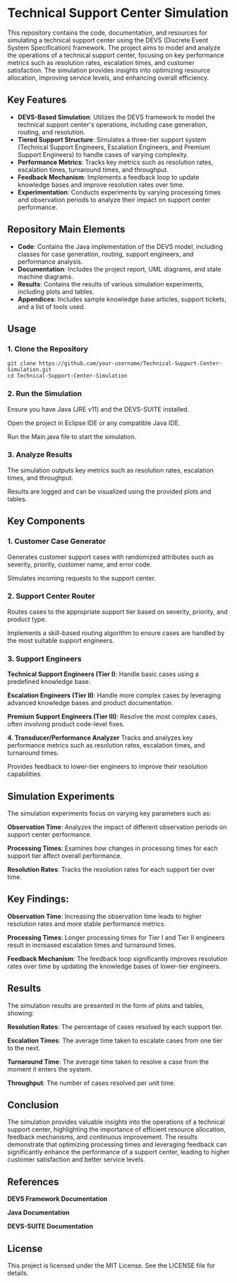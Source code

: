 # Technical Support Center Simulation

This repository contains the code, documentation, and resources for simulating a technical support center using the DEVS (Discrete Event System Specification) framework. The project aims to model and analyze the operations of a technical support center, focusing on key performance metrics such as resolution rates, escalation times, and customer satisfaction. The simulation provides insights into optimizing resource allocation, improving service levels, and enhancing overall efficiency.

## Key Features

- **DEVS-Based Simulation**: Utilizes the DEVS framework to model the technical support center's operations, including case generation, routing, and resolution.
- **Tiered Support Structure**: Simulates a three-tier support system (Technical Support Engineers, Escalation Engineers, and Premium Support Engineers) to handle cases of varying complexity.
- **Performance Metrics**: Tracks key metrics such as resolution rates, escalation times, turnaround times, and throughput.
- **Feedback Mechanism**: Implements a feedback loop to update knowledge bases and improve resolution rates over time.
- **Experimentation**: Conducts experiments by varying processing times and observation periods to analyze their impact on support center performance.

## Repository Main Elements

- **Code**: Contains the Java implementation of the DEVS model, including classes for case generation, routing, support engineers, and performance analysis.
- **Documentation**: Includes the project report, UML diagrams, and state machine diagrams.
- **Results**: Contains the results of various simulation experiments, including plots and tables.
- **Appendices**: Includes sample knowledge base articles, support tickets, and a list of tools used.

## Usage

### 1. Clone the Repository
```
git clone https://github.com/your-username/Technical-Support-Center-Simulation.git
cd Technical-Support-Center-Simulation
```
### 2. Run the Simulation
Ensure you have Java (JRE v11) and the DEVS-SUITE installed.

Open the project in Eclipse IDE or any compatible Java IDE.

Run the Main.java file to start the simulation.

### 3. Analyze Results
The simulation outputs key metrics such as resolution rates, escalation times, and throughput.

Results are logged and can be visualized using the provided plots and tables.

## Key Components
### 1. Customer Case Generator
Generates customer support cases with randomized attributes such as severity, priority, customer name, and error code.

Simulates incoming requests to the support center.

### 2. Support Center Router
Routes cases to the appropriate support tier based on severity, priority, and product type.

Implements a skill-based routing algorithm to ensure cases are handled by the most suitable support engineers.

### 3. Support Engineers
**Technical Support Engineers (Tier I)**: Handle basic cases using a predefined knowledge base.

**Escalation Engineers (Tier II)**: Handle more complex cases by leveraging advanced knowledge bases and product documentation.

**Premium Support Engineers (Tier III)**: Resolve the most complex cases, often involving product code-level fixes.

**4. Transducer/Performance Analyzer**
Tracks and analyzes key performance metrics such as resolution rates, escalation times, and turnaround times.

Provides feedback to lower-tier engineers to improve their resolution capabilities.

## Simulation Experiments
The simulation experiments focus on varying key parameters such as:

**Observation Time**: Analyzes the impact of different observation periods on support center performance.

**Processing Times**: Examines how changes in processing times for each support tier affect overall performance.

**Resolution Rates**: Tracks the resolution rates for each support tier over time.

## Key Findings:
**Observation Time**: Increasing the observation time leads to higher resolution rates and more stable performance metrics.

**Processing Times**: Longer processing times for Tier I and Tier II engineers result in increased escalation times and turnaround times.

**Feedback Mechanism**: The feedback loop significantly improves resolution rates over time by updating the knowledge bases of lower-tier engineers.

## Results
The simulation results are presented in the form of plots and tables, showing:

**Resolution Rates**: The percentage of cases resolved by each support tier.

**Escalation Times**: The average time taken to escalate cases from one tier to the next.

**Turnaround Time**: The average time taken to resolve a case from the moment it enters the system.

**Throughput**: The number of cases resolved per unit time.

## Conclusion
The simulation provides valuable insights into the operations of a technical support center, highlighting the importance of efficient resource allocation, feedback mechanisms, and continuous improvement. The results demonstrate that optimizing processing times and leveraging feedback can significantly enhance the performance of a support center, leading to higher customer satisfaction and better service levels.

## References
**DEVS Framework Documentation**

**Java Documentation**

**DEVS-SUITE Documentation**

## License
This project is licensed under the MIT License. See the LICENSE file for details.
